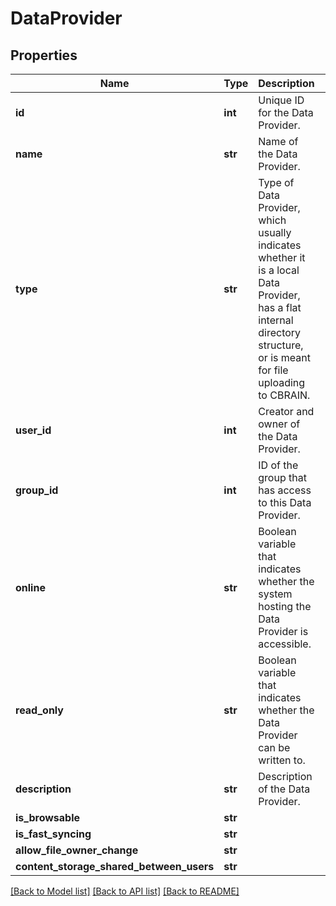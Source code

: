 # DataProvider

## Properties
Name | Type | Description | Notes
------------ | ------------- | ------------- | -------------
**id** | **int** | Unique ID for the Data Provider. | [optional] 
**name** | **str** | Name of the Data Provider. | [optional] 
**type** | **str** | Type of Data Provider, which usually indicates whether it is a local Data Provider, has a flat internal directory structure, or is meant for file uploading to CBRAIN. | [optional] 
**user_id** | **int** | Creator and owner of the Data Provider. | [optional] 
**group_id** | **int** | ID of the group that has access to this Data Provider. | [optional] 
**online** | **str** | Boolean variable that indicates whether the system hosting the Data Provider is accessible. | [optional] 
**read_only** | **str** | Boolean variable that indicates whether the Data Provider can be written to. | [optional] 
**description** | **str** | Description of the Data Provider. | [optional] 
**is_browsable** | **str** |  | [optional] 
**is_fast_syncing** | **str** |  | [optional] 
**allow_file_owner_change** | **str** |  | [optional] 
**content_storage_shared_between_users** | **str** |  | [optional] 

[[Back to Model list]](../README.md#documentation-for-models) [[Back to API list]](../README.md#documentation-for-api-endpoints) [[Back to README]](../README.md)


